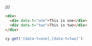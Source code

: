 /// <reference types="cypress" />
<!-- fiddle -->

```html
<div>
  <div data-t="one">This is one</div>
  <div data-t="two">This is two</div>
</div>
```

```js
cy.get('[data-t=one],[data-t=two]')
```

<!-- fiddle-end -->